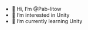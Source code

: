 - 👋 Hi, I’m @Pab-litow
- 👀 I’m interested in Unity
- 🌱 I’m currently learning Unity

<!---
Pab-litow/Pab-litow is a ✨ special ✨ repository because its `README.md` (this file) appears on your GitHub profile.
You can click the Preview link to take a look at your changes.
--->
